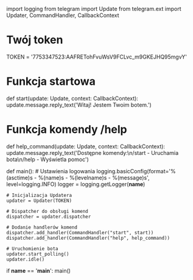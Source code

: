 import logging
from telegram import Update
from telegram.ext import Updater, CommandHandler, CallbackContext

# Twój token
TOKEN = '7753347523:AAFRETohFvuWsV9FCLvc_m9GKEJHQ95mgvY'

# Funkcja startowa
def start(update: Update, context: CallbackContext):
    update.message.reply_text('Witaj! Jestem Twoim botem.')

# Funkcja komendy /help
def help_command(update: Update, context: CallbackContext):
    update.message.reply_text('Dostępne komendy:\n/start - Uruchamia bota\n/help - Wyświetla pomoc')

def main():
    # Ustawienia logowania
    logging.basicConfig(format='%(asctime)s - %(name)s - %(levelname)s - %(message)s',
                        level=logging.INFO)
    logger = logging.getLogger(__name__)

    # Inicjalizacja Updatera
    updater = Updater(TOKEN)

    # Dispatcher do obsługi komend
    dispatcher = updater.dispatcher

    # Dodanie handlerów komend
    dispatcher.add_handler(CommandHandler("start", start))
    dispatcher.add_handler(CommandHandler("help", help_command))

    # Uruchomienie bota
    updater.start_polling()
    updater.idle()

if __name__ == '__main__':
    main()
